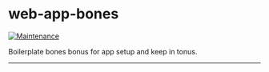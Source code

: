 # web-app-bones

[![Maintenance](https://img.shields.io/maintenance/yes/2022.svg?style=flat-square)]()

Boilerplate bones bonus for app setup and keep in tonus.

---
